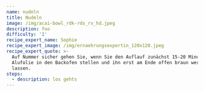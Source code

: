 ```yaml
---
name: nudeln
title: Nudeln
image: /img/acai-bowl_rdk-rds_rv_hd.jpeg
description: foo
difficulty: '1'
recipe_expert_name: Sophie
recipe_expert_image: /img/ernaehrungsexpertin_120x120.jpeg
recipe_expert_quote: >-
  Auf Nummer sicher gehen Sie, wenn Sie den Auflauf zunächst 15-20 Minuten mit
  Alufolie in den Backofen stellen und ihn erst am Ende offen braun werden
  lassen.
steps:
  - description: los gehts
---
```


